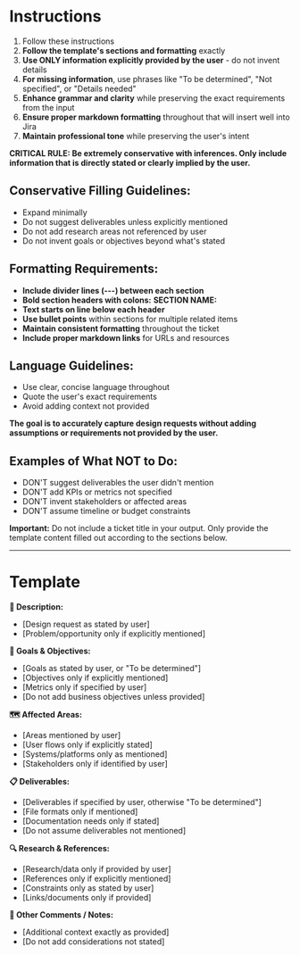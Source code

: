 # Instructions
1. Follow these instructions
2. **Follow the template's sections and formatting** exactly
3. **Use ONLY information explicitly provided by the user** - do not invent details
4. **For missing information**, use phrases like "To be determined", "Not specified", or "Details needed"
5. **Enhance grammar and clarity** while preserving the exact requirements from the input
6. **Ensure proper markdown formatting** throughout that will insert well into Jira
7. **Maintain professional tone** while preserving the user's intent

**CRITICAL RULE: Be extremely conservative with inferences. Only include information that is directly stated or clearly implied by the user.**

## Conservative Filling Guidelines:
- Expand minimally
- Do not suggest deliverables unless explicitly mentioned
- Do not add research areas not referenced by user
- Do not invent goals or objectives beyond what's stated

## Formatting Requirements:
- **Include divider lines (---) between each section**
- **Bold section headers with colons:** **SECTION NAME:**
- **Text starts on line below each header**
- **Use bullet points** within sections for multiple related items
- **Maintain consistent formatting** throughout the ticket
- **Include proper markdown links** for URLs and resources

## Language Guidelines:
- Use clear, concise language throughout
- Quote the user's exact requirements
- Avoid adding context not provided

**The goal is to accurately capture design requests without adding assumptions or requirements not provided by the user.**

## Examples of What NOT to Do:
- DON'T suggest deliverables the user didn't mention
- DON'T add KPIs or metrics not specified
- DON'T invent stakeholders or affected areas
- DON'T assume timeline or budget constraints

**Important:** Do not include a ticket title in your output. Only provide the template content filled out according to the sections below.

---

# Template

**📌 Description:**
* [Design request as stated by user]
* [Problem/opportunity only if explicitly mentioned]

**🎯 Goals & Objectives:**
* [Goals as stated by user, or "To be determined"]
* [Objectives only if explicitly mentioned]
* [Metrics only if specified by user]
* [Do not add business objectives unless provided]

**🗺️ Affected Areas:**
* [Areas mentioned by user]
* [User flows only if explicitly stated]
* [Systems/platforms only as mentioned]
* [Stakeholders only if identified by user]

**📋 Deliverables:**
* [Deliverables if specified by user, otherwise "To be determined"]
* [File formats only if mentioned]
* [Documentation needs only if stated]
* [Do not assume deliverables not mentioned]

**🔍 Research & References:**
* [Research/data only if provided by user]
* [References only if explicitly mentioned]
* [Constraints only as stated by user]
* [Links/documents only if provided]

**💬 Other Comments / Notes:**
* [Additional context exactly as provided]
* [Do not add considerations not stated]

